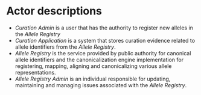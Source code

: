 # Actor descriptions

- *Curation Admin* is a user that has the authority to register new alleles in the *Allele Registry*
- *Curation Application* is a system that stores curation evidence related to allele identifiers from the *Allele Registry*.
- *Allele Registry* is the service provided by public authority for canonical allele identifiers and the canonicalization engine implementation for registering, mapping, aligning and canonicalizing various allele representations.
- *Allele Registry Admin* is an individual responsible for updating, maintaining and managing issues associated with the *Allele Registry*.
